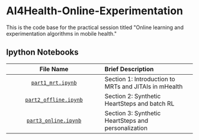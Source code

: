 # AI4Health-Online-Experimentation

This is the code base for the practical session titled "Online learning and experimentation algorithms in mobile health."

## Ipython Notebooks
| <img height=0 width=800> File Name <img height=0 width=800> | <img height=0 width=1000> Brief Description <img height=0 width=1000> |
|:-----------------------------:|:-----------------------------------------------------------------------|
| [`part1_mrt.ipynb`](https://github.com/wdempsey/AI4Health-Online-Experimentation/blob/main/part1_mrt.ipynb) | Section 1: Introduction to MRTs and JITAIs in mHealth |
| [`part2_offline.ipynb`](https://github.com/wdempsey/AI4Health-Online-Experimentation/blob/main/part2_offline.ipynb) | Section 2: Synthetic HeartSteps and batch RL |
| [`part3_online.ipynb`](https://github.com/wdempsey/AI4Health-Online-Experimentation/blob/main/part3_online.ipynb) | Section 3: Synthetic HeartSteps and personalization |
